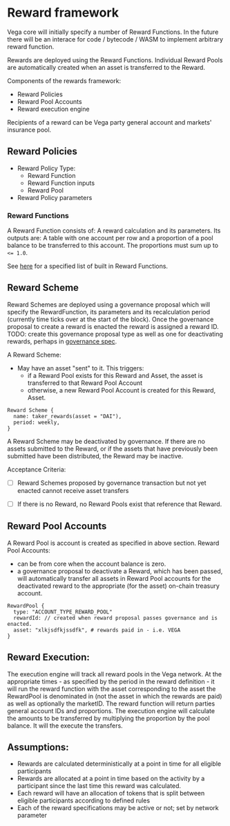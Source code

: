 # Reward framework

Vega core will initially specify a number of Reward Functions. In the future there will be an interace for code / bytecode / WASM to implement arbitrary reward function. 

Rewards are deployed using the Reward Functions. Individual Reward Pools are automatically created when an asset is transferred to the Reward.

Components of the rewards framework:
- Reward Policies
- Reward Pool Accounts
- Reward execution engine

Recipients of a reward can be Vega party general account and markets' insurance pool.

## Reward Policies

- Reward Policy Type:
  - Reward Function
  - Reward Function inputs
  - Reward Pool
- Reward Policy parameters


### Reward Functions

A Reward Function consists of: A reward calculation and its parameters. 
Its outputs are:
A table with one account per row and a proportion of a pool balance to be transferred to this account. 
The proportions must sum up to `<= 1.0`.

See [here](./0000) for a specified list of built in Reward Functions.

## Reward Scheme

Reward Schemes are deployed using a governance proposal which will specify the RewardFunction, its parameters and its recalculation period (currently time ticks over at the start of the block). 
Once the governance proposal to create a reward is enacted the reward is assigned a reward ID. 
TODO: create this governance proposal type as well as one for deactivating rewards, perhaps in [governance spec](0028-governance.md).

A Reward Scheme:

- May have an asset "sent" to it. This triggers:
  - if a Reward Pool exists for this Reward and Asset, the asset is transferred to that Reward Pool Account
  - otherwise, a new Reward Pool Account is created for this Reward, Asset.

```
Reward Scheme {
  name: taker_rewards(asset = "DAI"),
  period: weekly,
}
```

A Reward Scheme may be deactivated by governance. If there are no assets submitted to the Reward, or if the assets that have previously been submitted have been distributed, the Reward may be inactive.

Acceptance Criteria:
- [ ] Reward Schemes proposed by governance transaction but not yet enacted cannot receive asset transfers
- [ ] If there is no Reward, no Reward Pools exist that reference that Reward.



## Reward Pool Accounts

A Reward Pool is account is created as specified in above section. 
Reward Pool Accounts: 
- can be from core when the account balance is zero.
- a governance proposal to deactivate a Reward, which has been passed, will automatically transfer all assets in Reward Pool accounts for the deactivated reward to the appropriate (for the asset) on-chain treasury account.

```
RewardPool {
  type: "ACCOUNT_TYPE_REWARD_POOL"
  rewardId: // created when reward proposal passes governance and is enacted. 
  asset: "xlkjsdfkjssdfk", # rewards paid in - i.e. VEGA
}
```

## Reward Execution:
The execution engine will track all reward pools in the Vega network. 
At the appropriate times - as specified by the period in the reward definition - it will run the reward function with the asset corresponding to the asset the RewardPool is denominated in (not the asset in which the rewards are paid) as well as optionally the marketID. 
The reward function will return parties general account IDs and proportions. 
The execution engine will calculate the amounts to be transferred by multiplying the proportion by the pool balance. 
It will the execute the transfers. 


## Assumptions:

- Rewards are calculated deterministically at a point in time for all eligible participants
- Rewards are allocated at a point in time based on the activity by a participant since the last time this reward was calculated. 
- Each reward will have an allocation of tokens that is split between eligible participants according to defined rules
- Each of the reward specifications may be active or not; set by network parameter